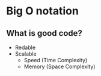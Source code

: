 # Big O notation
## What is good code?
- Redable
- Scalable
  - Speed (Time Complexity)
  - Memory (Space Complexity)
